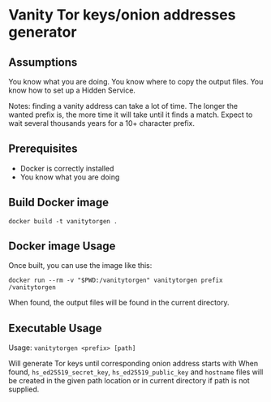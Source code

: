 # Vanity Tor keys/onion addresses generator

## Assumptions

You know what you are doing.  You know where to copy the output files.
You know how to set up a Hidden Service.

Notes: finding a vanity address can take a lot of time.  The longer
the wanted prefix is, the more time it will take until it finds a match.
Expect to wait several thousands years for a 10+ character prefix.


## Prerequisites

- Docker is correctly installed
- You know what you are doing


## Build Docker image

```shell
docker build -t vanitytorgen .
```


## Docker image Usage

Once built, you can use the image like this:

```shell
docker run --rm -v "$PWD:/vanitytorgen" vanitytorgen prefix /vanitytorgen
```

When found, the output files will be found in the current directory.


## Executable Usage

Usage: `vanitytorgen <prefix> [path]`

Will generate Tor keys until corresponding onion address starts with <prefix>
When found, `hs_ed25519_secret_key`, `hs_ed25519_public_key` and
`hostname` files will be created in the given path location or
in current directory if path is not supplied.

